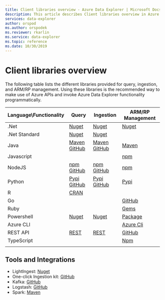 ```yaml
---
title: Client libraries overview - Azure Data Explorer | Microsoft Docs
description: This article describes Client libraries overview in Azure Data Explorer.
services: data-explorer
author: orspod
ms.author: orspodek
ms.reviewer: rkarlin
ms.service: data-explorer
ms.topic: reference
ms.date: 10/30/2019
---
```

# Client libraries overview

The following table lists the different libraries provided for query, ingestion, and ARM/RP management. Using these libraries is the recommended way to make use of Azure APIs and invoke Azure Data Explorer functionality programmatically. 


|    Language\Functionality    	|    Query    	|    Ingestion    	|    ARM/RP Management    	|
|------------------------------	|--------------------------------------------------------------------------------------------------------------------------------------------------------------------------------------------------------------------------------------------	|--------------------------------------------------------------------------------------------------------------------------------------------------------------------	|------------------------------------------------------------------------------------------------------------------------------	|
|    .Net    	|    [Nuget](https://www.nuget.org/packages/Microsoft.Azure.Kusto.Data/)        	|    [Nuget](https://www.nuget.org/packages/Microsoft.Azure.Kusto.Ingest/)    	|    [Nuget](https://www.nuget.org/packages/Microsoft.Azure.Management.Kusto/1.0.0)     	|
|    .Net Standard    	|    [Nuget](https://www.nuget.org/packages/Microsoft.Azure.Kusto.Data.NETStandard/)    	|    [Nuget](https://www.nuget.org/packages/Microsoft.Azure.Kusto.Ingest.NETStandard/)    	|        	|
|    Java    	|    [Maven](https://mvnrepository.com/artifact/com.microsoft.azure.kusto/kusto-data) [GitHub](https://github.com/Azure/azure-kusto-java/tree/master/data)    	|    [Maven](https://mvnrepository.com/artifact/com.microsoft.azure.kusto/kusto-ingest) [GitHub](https://github.com/Azure/azure-kusto-java/tree/master/ingest)    	|    [Maven](https://mvnrepository.com/artifact/com.microsoft.azure.kusto.v2019_01_21/azure-mgmt-kusto)    	|
|    Javascript    	|         	|         	|    [npm](https://www.npmjs.com/package/@azure/arm-kusto)     	|
|    NodeJS    	|    [npm](https://www.npmjs.com/package/azure-kusto-data) [GitHub](https://github.com/Azure/azure-kusto-node/tree/master/azure-kusto-data)    	|    [npm](https://www.npmjs.com/package/azure-kusto-ingest)       [GitHub](https://github.com/Azure/azure-kusto-node/tree/master/azure-kusto-ingest)    	|    [npm](https://www.npmjs.com/package/azure-arm-kusto/v/2.0.0)    	|
|    Python    	|    [Pypi](https://pypi.org/project/azure-kusto-ingest/)    [GitHub](https://github.com/Azure/azure-kusto-python/tree/master/azure-kusto-data)    	|    [Pypi](https://pypi.org/project/azure-kusto-data/)      [GitHub](https://github.com/Azure/azure-kusto-python/tree/master/azure-kusto-ingest)    	|    [Pypi](https://pypi.org/project/azure-mgmt-kusto/0.3.0/)    	|
|    R    	|    [CRAN](https://cran.r-project.org/web/packages/AzureKusto/index.html)           	|         	|        	|
|    Go    	|         	|         	|        [GitHub](https://github.com/Azure/azure-sdk-for-go/tree/master/services/kusto/mgmt/2019-01-21/kusto)    	|
|    Ruby    	|         	|         	|    [Gems](https://rubygems.org/gems/azure_mgmt_kusto/versions/0.17.1)     	|
|    Powershell    	|    [Nuget](https://www.nuget.org/packages/Microsoft.Azure.Kusto.Tools/)    	|    [Nuget](https://www.nuget.org/packages/Microsoft.Azure.Kusto.Tools/)    	|    [Package](https://www.powershellgallery.com/packages/Az.Kusto/)     	|
|    Azure   CLI    	|         	|         	|    [Azure Cli](https://docs.microsoft.com/cli/azure/install-azure-cli-windows?view=azure-cli-latest)     	|
|    REST   API    	|    [REST](/azure/kusto/api/rest/)    	|    [REST](/azure/kusto/api/rest/)    	|     [GitHub](https://github.com/Azure/azure-rest-api-specs/tree/master/specification/azure-kusto/resource-manager/Microsoft.Kusto)     	|
|    TypeScript    	|         	|         	|        [Npm](https://www.npmjs.com/package/@azure/arm-kusto/v/2.0.0)    	|
|  	|  	|  	|  	|


## Tools and Integrations

* LightIngest: [Nuget](https://www.nuget.org/packages/Microsoft.Azure.Kusto.Tools/) 
* One-click Ingestion kit: [GitHub](https://github.com/Azure/azure-kusto-ingestion-tools) 
* Kafka: [GitHub](https://github.com/Azure/kafka-sink-azure-kustoLogstash)
* Logstash: [GitHub](https://github.com/Azure/logstash-output-kusto) 
* Spark: [Maven](https://mvnrepository.com/artifact/com.microsoft.azure.kusto/spark-kusto-connector)